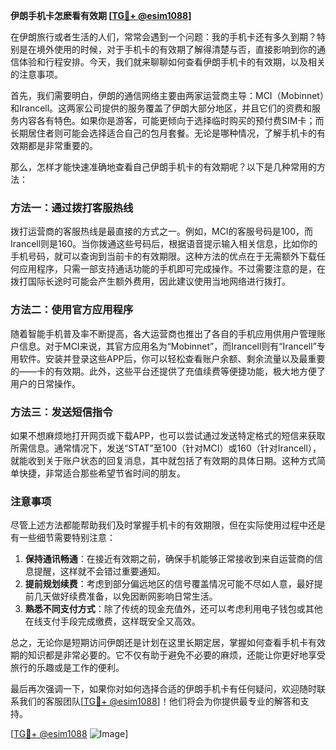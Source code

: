 **伊朗手机卡怎麽看有效期 [[TG💪+ @esim1088](https://t.me/s/esim1088)]**

在伊朗旅行或者生活的人们，常常会遇到一个问题：我的手机卡还有多久到期？特别是在境外使用的时候，对于手机卡的有效期了解得清楚与否，直接影响到你的通信体验和行程安排。今天，我们就来聊聊如何查看伊朗手机卡的有效期，以及相关的注意事项。

首先，我们需要明白，伊朗的通信网络主要由两家运营商主导：MCI（Mobinnet）和Irancell。这两家公司提供的服务覆盖了伊朗大部分地区，并且它们的资费和服务内容各有特色。如果你是游客，可能更倾向于选择临时购买的预付费SIM卡；而长期居住者则可能会选择适合自己的包月套餐。无论是哪种情况，了解手机卡的有效期都是非常重要的。

那么，怎样才能快速准确地查看自己伊朗手机卡的有效期呢？以下是几种常用的方法：

### 方法一：通过拨打客服热线

拨打运营商的客服热线是最直接的方式之一。例如，MCI的客服号码是100，而Irancell则是160。当你拨通这些号码后，根据语音提示输入相关信息，比如你的手机号码，就可以查询到当前卡的有效期限。这种方法的优点在于无需额外下载任何应用程序，只需一部支持通话功能的手机即可完成操作。不过需要注意的是，在拨打国际长途时可能会产生额外费用，因此建议使用当地网络进行拨打。

### 方法二：使用官方应用程序

随着智能手机普及率不断提高，各大运营商也推出了各自的手机应用供用户管理账户信息。对于MCI来说，其官方应用名为“Mobinnet”，而Irancell则有“Irancell”专用软件。安装并登录这些APP后，你可以轻松查看账户余额、剩余流量以及最重要的——卡的有效期。此外，这些平台还提供了充值续费等便捷功能，极大地方便了用户的日常操作。

### 方法三：发送短信指令

如果不想麻烦地打开网页或下载APP，也可以尝试通过发送特定格式的短信来获取所需信息。通常情况下，发送“STAT”至100（针对MCI）或160（针对Irancell），就能收到关于账户状态的回复消息，其中就包括了有效期的具体日期。这种方式简单快捷，非常适合那些希望节省时间的朋友。

### 注意事项

尽管上述方法都能帮助我们及时掌握手机卡的有效期限，但在实际使用过程中还是有一些细节需要特别注意：

1. **保持通讯畅通**：在接近有效期之前，确保手机能够正常接收到来自运营商的信息提醒，这样就不会错过重要通知。
2. **提前规划续费**：考虑到部分偏远地区的信号覆盖情况可能不尽如人意，最好提前几天做好续费准备，以免因断网影响日常生活。
3. **熟悉不同支付方式**：除了传统的现金充值外，还可以考虑利用电子钱包或其他在线支付手段完成缴费，这样既安全又高效。

总之，无论你是短期访问伊朗还是计划在这里长期定居，掌握如何查看手机卡有效期的知识都是非常必要的。它不仅有助于避免不必要的麻烦，还能让你更好地享受旅行的乐趣或是工作的便利。

最后再次强调一下，如果你对如何选择合适的伊朗手机卡有任何疑问，欢迎随时联系我们的客服团队[[TG💪+ @esim1088](https://t.me/s/esim1088)]！他们将会为你提供最专业的解答和支持。

[[TG💪+ @esim1088](https://t.me/s/esim1088) ![Image](https://i.postimg.cc/4NQfJmqS/Snipaste-2025-05-13-00-14-12.png)]